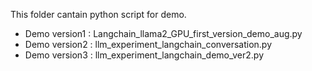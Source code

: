 This folder cantain python script for demo.
- Demo version1 : Langchain_llama2_GPU_first_version_demo_aug.py
- Demo version2 : llm_experiment_langchain_conversation.py
- Demo version3 : llm_experiment_langchain_demo_ver2.py
